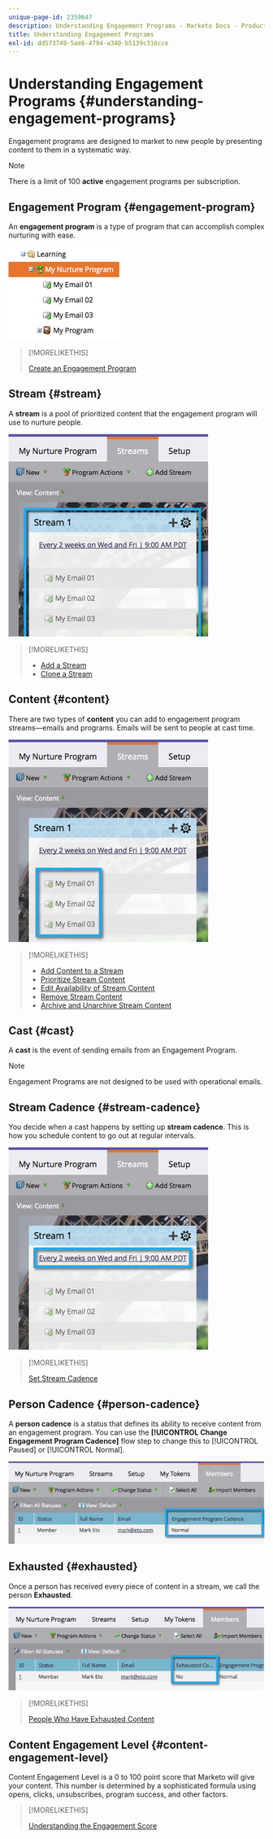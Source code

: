 ```yaml
---
unique-page-id: 2359647
description: Understanding Engagement Programs - Marketo Docs - Product Documentation
title: Understanding Engagement Programs
exl-id: dd573749-5ae6-4794-a340-b5139c316cce
---
```

# Understanding Engagement Programs {#understanding-engagement-programs}

Engagement programs are designed to market to new people by presenting content to them in a systematic way.

>[!NOTE]
>
>There is a limit of 100 **active** engagement programs per subscription.

## Engagement Program {#engagement-program}

An **engagement program** is a type of program that can accomplish complex nurturing with ease.

![](assets/image2014-9-15-15-3a24-3a57.png)

>[!MORELIKETHIS]
>
>[Create an Engagement Program](/help/marketo/product-docs/email-marketing/drip-nurturing/creating-an-engagement-program/create-an-engagement-program.md)

## Stream {#stream}

A **stream** is a pool of prioritized content that the engagement program will use to nurture people.

![](assets/image2014-9-15-15-3a25-3a4.png)

>[!MORELIKETHIS]
>
>* [Add a Stream](/help/marketo/product-docs/email-marketing/drip-nurturing/creating-an-engagement-program/add-a-stream.md)
>* [Clone a Stream](/help/marketo/product-docs/email-marketing/drip-nurturing/engagement-program-streams/clone-a-stream.md)

## Content {#content}

There are two types of **content** you can add to engagement program streams—emails and programs. Emails will be sent to people at cast time.

![](assets/image2014-9-15-15-3a25-3a18.png)

>[!MORELIKETHIS]
>
>* [Add Content to a Stream](/help/marketo/product-docs/email-marketing/drip-nurturing/creating-an-engagement-program/add-content-to-a-stream.md)
>* [Prioritize Stream Content](/help/marketo/product-docs/email-marketing/drip-nurturing/using-stream-content/prioritize-stream-content.md)
>* [Edit Availability of Stream Content](/help/marketo/product-docs/email-marketing/drip-nurturing/using-stream-content/edit-availability-of-stream-content.md)
>* [Remove Stream Content](/help/marketo/product-docs/email-marketing/drip-nurturing/using-stream-content/remove-stream-content.md)
>* [Archive and Unarchive Stream Content](/help/marketo/product-docs/email-marketing/drip-nurturing/using-stream-content/archive-and-unarchive-stream-content.md)

## Cast {#cast}

A **cast** is the event of sending emails from an Engagement Program.

>[!NOTE]
>
>Engagement Programs are not designed to be used with operational emails.

## Stream Cadence {#stream-cadence}

You decide when a cast happens by setting up **stream cadence**. This is how you schedule content to go out at regular intervals.

  ![](assets/image2014-9-15-15-3a25-3a27.png)

>[!MORELIKETHIS]
>
>[Set Stream Cadence](/help/marketo/product-docs/email-marketing/drip-nurturing/engagement-program-streams/set-stream-cadence.md)

## Person Cadence {#person-cadence}

A **person cadence** is a status that defines its ability to receive content from an engagement program. You can use the **[!UICONTROL Change Engagement Program Cadence]** flow step to change this to [!UICONTROL Paused] or [!UICONTROL Normal].

  ![](assets/image2014-9-15-15-3a25-3a55.png)

## Exhausted {#exhausted}

Once a person has received every piece of content in a stream, we call the person **Exhausted**.

![](assets/image2014-9-15-15-3a26-3a5.png)

>[!MORELIKETHIS]
>
>[People Who Have Exhausted Content](/help/marketo/product-docs/email-marketing/drip-nurturing/using-engagement-programs/people-who-have-exhausted-content.md)

## Content Engagement Level {#content-engagement-level}

Content Engagement Level is a 0 to 100 point score that Marketo will give your content. This number is determined by a sophisticated formula using opens, clicks, unsubscribes, program success, and other factors.

>[!MORELIKETHIS]
>
>[Understanding the Engagement Score](/help/marketo/product-docs/email-marketing/drip-nurturing/reports-and-notifications/understanding-the-engagement-score.md)
